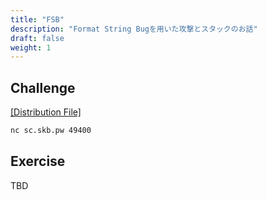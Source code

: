 ```yaml
---
title: "FSB"
description: "Format String Bugを用いた攻撃とスタックのお話"
draft: false
weight: 1
---
```


## Challenge

[[Distribution File]](https://r2.p3land.smallkirby.com/fsb-758998a304d25c6bbd9432597f840b2aa30c6b5b7f28841b5638b50c2c7a3b22.tar.gz)

```sh
nc sc.skb.pw 49400
```

## Exercise

TBD

